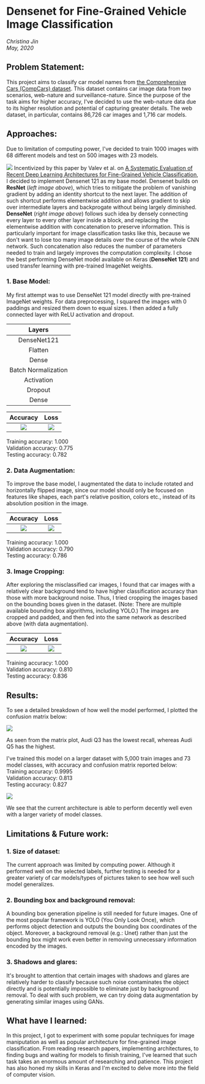 # Densenet for Fine-Grained Vehicle Image Classification
*Christina Jin*\
*May, 2020*

## Problem Statement: 
This project aims to classify car model names from [the Comprehensive Cars (CompCars) dataset](http://mmlab.ie.cuhk.edu.hk/datasets/comp_cars/index.html). This dataset contains car image data from two scenarios, web-nature and surveillance-nature. Since the purpose of the task aims for higher accuracy, I've decided to use the web-nature data due to its higher resolution and potential of capturing greater details. The web dataset, in particular, contains 86,726 car images and 1,716 car models. 

## Approaches:
Due to limitation of computing power, I've decided to train 1000 images with 68 different models and test on 500 images with 23 models.

![](https://github.com/christinajin01/car_image_classification/blob/master/plots/resnet_densenet_arch.png)
Incentivized by this paper by Valev et al. on [A Systematic Evaluation of Recent Deep Learning Architectures for Fine-Grained Vehicle Classification](https://arxiv.org/abs/1806.02987), I decided to implement Densenet 121 as my base model. Densenet builds on **ResNet** (*left image above*), which tries to mitigate the problem of vanishing gradient by adding an identity shortcut to the next layer. The addition of such shortcut performs elementwise addition and allows gradient to skip over intermediate layers and backprogate without being largely diminished. **DenseNet** (*right image above*) follows such idea by densely connecting every layer to every other layer inside a block, and replacing the elementwise addition with concatenation to preserve information. This is particularly important for image classification tasks like this, because we don't want to lose too many image details over the course of the whole CNN network. Such concatenation also reduces the number of parameters needed to train and largely improves the computation complexity. I chose the best performing DenseNet model available on Keras (**DenseNet 121**) and used transfer learning with pre-trained ImageNet weights. 

### 1. Base Model:
My first attempt was to use DenseNet 121 model directly with pre-trained ImageNet weights. 
For data preprocessing, I squared the images with 0 paddings and resized them down to equal sizes. I then added a fully connected layer with ReLU activation and dropout. 

| Layers  | 
|:-------------:|
| DenseNet121 |
| Flatten | 
| Dense |
| Batch Normalization |
| Activation |
| Dropout |
| Dense |

Accuracy                   |  Loss
:-------------------------:|:-------------------------:
![](https://github.com/christinajin01/car_image_classification/blob/master/plots/base_mod_acc.png)  |  ![](https://github.com/christinajin01/car_image_classification/blob/master/plots/base_mod_loss.png)

Training accuracy: 1.000\
Validation accuracy: 0.775\
Testing accuracy: 0.782

### 2. Data Augmentation:
To improve the base model, I augmentated the data to include rotated and horizontally flipped image, since our model should only be focused on features like shapes, each part's relative position, colors etc., instead of its absolution position in the image. 

Accuracy                   |  Loss
:-------------------------:|:-------------------------:
![](https://github.com/christinajin01/car_image_classification/blob/master/plots/aug_mod_acc.png)  |  ![](https://github.com/christinajin01/car_image_classification/blob/master/plots/aug_mod_loss.png)

Training accuracy: 1.000\
Validation accuracy: 0.790\
Testing accuracy: 0.786

### 3. Image Cropping:
After exploring the misclassified car images, I found that car images with a relatively clear background tend to have higher classification accuracy than those with more background noise. Thus, I tried cropping the images based on the bounding boxes given in the dataset. (Note: There are multiple available bounding box algorithms, including YOLO.) The images are cropped and padded, and then fed into the same network as described above (with data augmentation). 

Accuracy                   |  Loss
:-------------------------:|:-------------------------:
![](https://github.com/christinajin01/car_image_classification/blob/master/plots/final_mod_acc.png)  |  ![](https://github.com/christinajin01/car_image_classification/blob/master/plots/final_mod_loss.png)

Training accuracy: 1.000\
Validation accuracy: 0.810\
Testing accuracy: 0.836

## Results: 
To see a detailed breakdown of how well the model performed, I plotted the confusion matrix below:

![](https://github.com/christinajin01/car_image_classification/blob/master/plots/confusion_matrix.png)

As seen from the matrix plot, Audi Q3 has the lowest recall, whereas Audi Q5 has the highest. 

I've trained this model on a larger dataset with 5,000 train images and 73 model classes, with accuracy and confusion matrix reported below:\
Training accuracy: 0.9995\
Validation accuracy: 0.813\
Testing accuracy: 0.827

![](https://github.com/christinajin01/car_image_classification/blob/master/plots/cm_5000.png)

We see that the current architecture is able to perform decently well even with a larger variety of model classes. 

## Limitations & Future work:
### 1. Size of dataset:
The current approach was limited by computing power. Although it performed well on the selected labels, further testing is needed for a greater variety of car models/types of pictures taken to see how well such model generalizes. 

### 2. Bounding box and background removal:
A bounding box generation pipeline is still needed for future images. One of the most popular framework is YOLO (You Only Look Once), which performs object detection and outputs the bounding box coordinates of the object. Moreover, a background removal (e.g.: Unet) rather than just the bounding box might work even better in removing unnecessary information encoded by the images. 

### 3. Shadows and glares:
It's brought to attention that certain images with shadows and glares are relatively harder to classify because such noise contaminates the object directly and is potentially impossible to eliminate just by background removal. To deal with such problem, we can try doing data augmentation by generating similar images using GANs.

## What have I learned:
In this project, I got to experiment with some popular techniques for image maniputation as well as popular architecture for fine-grained image classification. From reading research papers, implementing architectures, to finding bugs and waiting for models to finish training, I've learned that such task takes an enormous amount of researching and patience. This project has also honed my skills in Keras and I'm excited to delve more into the field of computer vision. 
